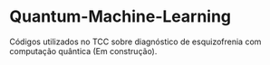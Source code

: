 # Quantum-Machine-Learning
Códigos utilizados no TCC sobre diagnóstico de esquizofrenia com computação quântica (Em construção).
